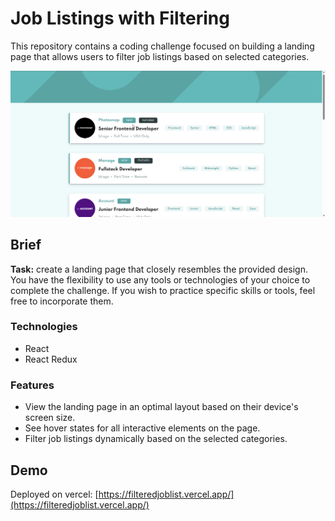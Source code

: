 # Job Listings with Filtering

This repository contains a coding challenge focused on building a landing page that allows users to filter job listings based on selected categories.

![Desktop Design Preview](./shot.gif)

## Brief

**Task:** create a landing page that closely resembles the provided design. You have the flexibility to use any tools or technologies of your choice to complete the challenge. If you wish to practice specific skills or tools, feel free to incorporate them.

### Technologies

- React
- React Redux

### Features

- View the landing page in an optimal layout based on their device's screen size.
- See hover states for all interactive elements on the page.
- Filter job listings dynamically based on the selected categories.

## Demo

Deployed on vercel: [https://filteredjoblist.vercel.app/](https://filteredjoblist.vercel.app/)
